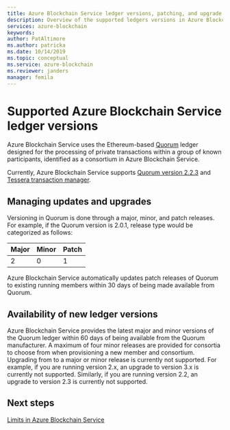 ```yaml
---
title: Azure Blockchain Service ledger versions, patching, and upgrade
description: Overview of the supported ledgers versions in Azure Blockchain Service, including policies regarding systems patching and system-managed and user-managed upgrades.
services: azure-blockchain
keywords: 
author: PatAltimore
ms.author: patricka
ms.date: 10/14/2019
ms.topic: conceptual
ms.service: azure-blockchain
ms.reviewer: janders
manager: femila
---
```


# Supported Azure Blockchain Service ledger versions

Azure Blockchain Service uses the Ethereum-based [Quorum](https://www.goquorum.com/developers) ledger designed for the processing of private transactions within a group of known participants, identified as a consortium in Azure Blockchain Service.

Currently, Azure Blockchain Service supports [Quorum version 2.2.3](https://github.com/jpmorganchase/quorum/releases/tag/v2.2.3) and [Tessera transaction manager](https://github.com/jpmorganchase/tessera).

## Managing updates and upgrades

Versioning in Quorum is done through a major, minor, and patch releases. For example, if the Quorum version is 2.0.1, release type would be categorized as follows:

|Major | Minor  | Patch  |
| :--- | :----- | :----- |
| 2 | 0 | 1 | 

Azure Blockchain Service automatically updates patch releases of Quorum to existing running members within 30 days of being made available from Quorum.

## Availability of new ledger versions

Azure Blockchain Service provides the latest major and minor versions of the Quorum ledger within 60 days of being available from the Quorum manufacturer. A maximum of four minor releases are provided for consortia to choose from when provisioning a new member and consortium. Upgrading from to a major or minor release is currently not supported. For example, if you are running version 2.x, an upgrade to version 3.x is currently not supported. Similarly, if you are running version 2.2, an upgrade to version 2.3 is currently not supported.

## Next steps

[Limits in Azure Blockchain Service](limits.md)
